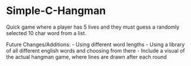 # Simple-C-Hangman

Quick game where a player has 5 lives and they must guess a randomly selected
10 char word from a list.

Future Changes/Additions:
    - Using different word lengths 
    - Using a library of all different english words and choosing from there
    - Include a visual of the actual hangman game, where lines are drawn
      after each round

